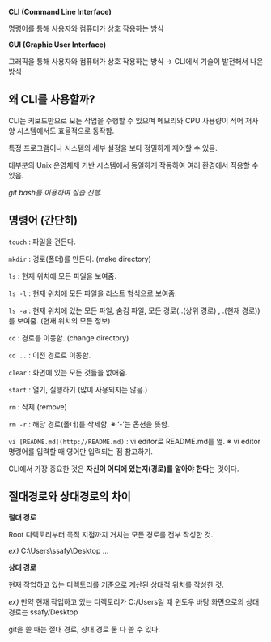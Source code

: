 <aside>

**CLI (Command Line Interface)**

명령어를 통해 사용자와 컴퓨터가 상호 작용하는 방식

</aside>

<aside>

**GUI (Graphic User Interface)**

그래픽을 통해 사용자와 컴퓨터가 상호 작용하는 방식 → CLI에서 기술이 발전해서 나온 방식

</aside>

## **왜 CLI를 사용할까?**

CLI는 키보드만으로 모든 작업을 수행할 수 있으며 메모리와 CPU 사용량이 적어 저사양 시스템에서도 효율적으로 동작함.

특정 프로그램이나 시스템의 세부 설정을 보다 정밀하게 제어할 수 있음.

대부분의 Unix 운영체제 기반 시스템에서 동일하게 작동하여 여러 환경에서 적용할 수 있음.

*git bash를 이용하여 실습 진행.*

## **명령어 (간단히)**

`touch` : 파일을 건든다.

`mkdir` : 경로(폴더)를 만든다. (make directory)

`ls` : 현재 위치에 모든 파일을 보여줌.

`ls -l` : 현재 위치에 모든 파일을 리스트 형식으로 보여줌.

`ls -a` : 현재 위치에 있는 모든 파일, 숨김 파일, 모든 경로(..(상위 경로) , .(현재 경로))를 보여줌. (현재 위치의 모든 정보)

`cd` : 경로를 이동함. (change directory)

`cd ..` : 이전 경로로 이동함.

`clear` : 화면에 있는 모든 것들을 없애줌.

`start` : 열기, 실행하기 (많이 사용되지는 않음.)

`rm` : 삭제 (remove)

`rm -r` : 해당 경로(폴더)를 삭제함.  ※ ‘-’는 옵션을 뜻함.

`vi [README.md](http://README.md)` : vi editor로 README.md를 엶.  ※ vi editor 명령어를 입력할 때 영어만 입력되는 점 참고하기.

CLI에서 가장 중요한 것은 **자신이 어디에 있는지(경로)를 알아야 한다**는 것이다.

## **절대경로와 상대경로의 차이**

<aside>

**절대 경로**

Root 디렉토리부터 목적 지점까지 거치는 모든 경로를 전부 작성한 것.

*ex)* C:\Users\ssafy\Desktop …

</aside>

<aside>

**상대 경로**

현재 작업하고 있는 디렉토리를 기준으로 계산된 상대적 위치를 작성한 것.

*ex)* 만약 현재 작업하고 있는 디렉토리가 C:/Users일 때 윈도우 바탕 화면으로의 상대 경로는 ssafy/Desktop

</aside>

git을 쓸 때는 절대 경로, 상대 경로 둘 다 쓸 수 있다.
